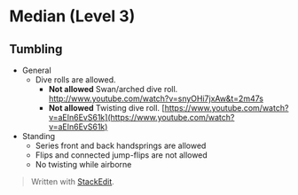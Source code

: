 # Median (Level 3)

## Tumbling

- General
	- Dive rolls are allowed. 
		- **Not allowed** Swan/arched dive roll. http://www.youtube.com/watch?v=snyOHi7jxAw&t=2m47s
		- **Not allowed** Twisting dive roll. [https://www.youtube.com/watch?v=aEIn6EvS61k](https://www.youtube.com/watch?v=aEIn6EvS61k)
- Standing
	- Series front and back handsprings are allowed
	- Flips and connected jump-flips are not allowed
	- No twisting while airborne


> Written with [StackEdit](https://stackedit.io/).
<!--stackedit_data:
eyJoaXN0b3J5IjpbLTIwMjUwMjc5ODIsLTEyNTA0ODkxMzAsLT
E1MjQ2ODk3NzksNDU5Njc2MjIzXX0=
-->